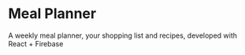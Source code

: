 # Meal Planner

A weekly meal planner, your shopping list and recipes, developed with React + Firebase
